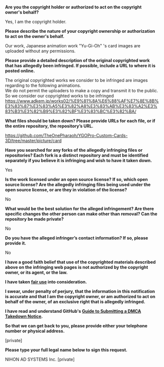 **Are you the copyright holder or authorized to act on the copyright owner's behalf?**

Yes, I am the copyright holder.

**Please describe the nature of your copyright ownership or authorization to act on the owner's behalf.**

Our work, Japanese animation work "Yu-Gi-Oh" 's card images are uploaded without any permissions.

**Please provide a detailed description of the original copyrighted work that has allegedly been infringed. If possible, include a URL to where it is posted online.**

The original copyrighted works we consider to be infringed are images regarding to the following animations.  
We do not permit the uploaders to make a copy and transmit it to the public. So we consider our copyrighted works to be infringed  
https://www.adkem.jp/works02/%E9%81%8A%E6%88%AF%E7%8E%8B%E3%83%87%E3%83%A5%E3%82%A8%E3%83%AB%E3%83%A2%E3%83%B3%E3%82%B9%E3%82%BF%E3%83%BC%E3%82%BA/

**What files should be taken down? Please provide URLs for each file, or if the entire repository, the repository’s URL.**

https://github.com/TheOnePharaoh/YGOPro-Custom-Cards-3D/tree/master/picture/card

**Have you searched for any forks of the allegedly infringing files or repositories? Each fork is a distinct repository and must be identified separately if you believe it is infringing and wish to have it taken down.**

Yes

**Is the work licensed under an open source license? If so, which open source license? Are the allegedly infringing files being used under the open source license, or are they in violation of the license?**

No

**What would be the best solution for the alleged infringement? Are there specific changes the other person can make other than removal? Can the repository be made private?**

No

**Do you have the alleged infringer’s contact information? If so, please provide it.**

No

**I have a good faith belief that use of the copyrighted materials described above on the infringing web pages is not authorized by the copyright owner, or its agent, or the law.**

**I have taken <a href="https://www.lumendatabase.org/topics/22">fair use</a> into consideration.**

**I swear, under penalty of perjury, that the information in this notification is accurate and that I am the copyright owner, or am authorized to act on behalf of the owner, of an exclusive right that is allegedly infringed.**

**I have read and understand GitHub's <a href="https://docs.github.com/articles/guide-to-submitting-a-dmca-takedown-notice/">Guide to Submitting a DMCA Takedown Notice</a>.**

**So that we can get back to you, please provide either your telephone number or physical address.**

[private]  

**Please type your full legal name below to sign this request.**

NIHON AD SYSTEMS Inc. [private]
